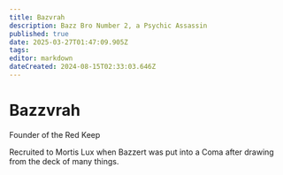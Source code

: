 ```yaml
---
title: Bazvrah 
description: Bazz Bro Number 2, a Psychic Assassin
published: true
date: 2025-03-27T01:47:09.905Z
tags: 
editor: markdown
dateCreated: 2024-08-15T02:33:03.646Z
---
```


# Bazzvrah 

Founder of the Red Keep

Recruited to Mortis Lux when Bazzert was put into a Coma after drawing from the deck of many things.
